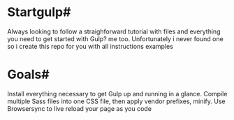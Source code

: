 # Startgulp#

Always looking to follow a straighforward tutorial with files and everything you need to get started with Gulp? me too.
Unfortunately i never found one so i create this repo for you with all instructions examples

# Goals#

Install everything necessary to get Gulp up and running in a glance.
Compile multiple Sass files into one CSS file,  then apply vendor prefixes, minify.
Use Browsersync to live reload your page as you code 


